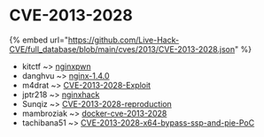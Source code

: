# CVE-2013-2028
{% embed url="https://github.com/Live-Hack-CVE/full_database/blob/main/cves/2013/CVE-2013-2028.json" %}

* kitctf ~> [nginxpwn](https://www.alice-snow.ru/2013/database/cve-2013-2028/nginxpwn-kitctf)
* danghvu ~> [nginx-1.4.0](https://www.alice-snow.ru/2013/database/cve-2013-2028/nginx-1.4.0-danghvu)
* m4drat ~> [CVE-2013-2028-Exploit](https://www.alice-snow.ru/2013/database/cve-2013-2028/cve-2013-2028-exploit-m4drat)
* jptr218 ~> [nginxhack](https://www.alice-snow.ru/2013/database/cve-2013-2028/nginxhack-jptr218)
* Sunqiz ~> [CVE-2013-2028-reproduction](https://www.alice-snow.ru/2013/database/cve-2013-2028/cve-2013-2028-reproduction-sunqiz)
* mambroziak ~> [docker-cve-2013-2028](https://www.alice-snow.ru/2013/database/cve-2013-2028/docker-cve-2013-2028-mambroziak)
* tachibana51 ~> [CVE-2013-2028-x64-bypass-ssp-and-pie-PoC](https://www.alice-snow.ru/2013/database/cve-2013-2028/cve-2013-2028-x64-bypass-ssp-and-pie-poc-tachibana51)